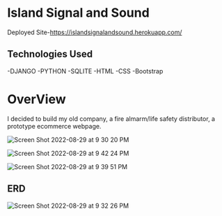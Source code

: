 <h1>Island Signal and Sound</h1>

Deployed Site-https://islandsignalandsound.herokuapp.com/

<h2>Technologies Used</h2>
-DJANGO
-PYTHON
-SQLITE
-HTML
-CSS
-Bootstrap

<h1>OverView</h1>
<p>I decided to build my old company, a fire almarm/life safety distributor, a prototype ecommerce webpage.<p>


![Screen Shot 2022-08-29 at 9 30 20 PM](https://user-images.githubusercontent.com/106419711/187379323-5e649e85-6dab-42c1-8540-d980aa1ed873.png)



![Screen Shot 2022-08-29 at 9 42 24 PM](https://user-images.githubusercontent.com/106419711/187379271-ef01d27b-62af-4990-8d3e-3769fb1aabbb.png)

![Screen Shot 2022-08-29 at 9 39 51 PM](https://user-images.githubusercontent.com/106419711/187378700-8fc47247-f54b-48bf-ba5f-fcdd4d803fec.png)




<h2>ERD</h2>

![Screen Shot 2022-08-29 at 9 32 26 PM](https://user-images.githubusercontent.com/106419711/187377695-128c0ea4-5af6-4856-b280-2a4a71eaed0b.png)

